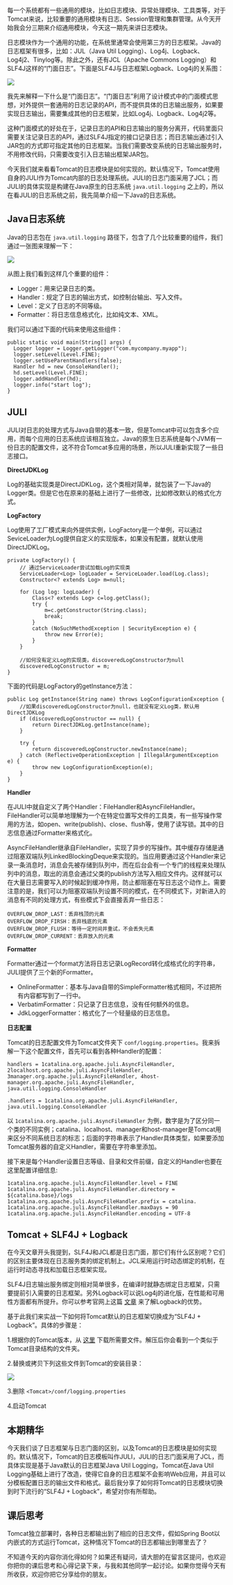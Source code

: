 每一个系统都有一些通用的模块，比如日志模块、异常处理模块、工具类等，对于Tomcat来说，比较重要的通用模块有日志、Session管理和集群管理。从今天开始我会分三期来介绍通用模块，今天这一期先来讲日志模块。

日志模块作为一个通用的功能，在系统里通常会使用第三方的日志框架。Java的日志框架有很多，比如：JUL（Java Util Logging）、Log4j、Logback、Log4j2、Tinylog等。除此之外，还有JCL（Apache Commons Logging）和SLF4J这样的“门面日志”。下面是SLF4J与日志框架Logback、Log4j的关系图：

![](https://static001.geekbang.org/resource/image/a2/2b/a263790cd53456273d50ab754063a72b.png?wh=961*472)

我先来解释一下什么是“门面日志”。“门面日志”利用了设计模式中的门面模式思想，对外提供一套通用的日志记录的API，而不提供具体的日志输出服务，如果要实现日志输出，需要集成其他的日志框架，比如Log4j、Logback、Log4j2等。

这种门面模式的好处在于，记录日志的API和日志输出的服务分离开，代码里面只需要关注记录日志的API，通过SLF4J指定的接口记录日志；而日志输出通过引入JAR包的方式即可指定其他的日志框架。当我们需要改变系统的日志输出服务时，不用修改代码，只需要改变引入日志输出框架JAR包。

今天我们就来看看Tomcat的日志模块是如何实现的。默认情况下，Tomcat使用自身的JULI作为Tomcat内部的日志处理系统。JULI的日志门面采用了JCL；而JULI的具体实现是构建在Java原生的日志系统 `java.util.logging` 之上的，所以在看JULI的日志系统之前，我先简单介绍一下Java的日志系统。

## Java日志系统

Java的日志包在 `java.util.logging` 路径下，包含了几个比较重要的组件，我们通过一张图来理解一下：

![](https://static001.geekbang.org/resource/image/5a/1d/5aae1574eb4e0c33da06484011bb121d.png?wh=737*437)

从图上我们看到这样几个重要的组件：

- Logger：用来记录日志的类。
- Handler：规定了日志的输出方式，如控制台输出、写入文件。
- Level：定义了日志的不同等级。
- Formatter：将日志信息格式化，比如纯文本、XML。

我们可以通过下面的代码来使用这些组件：

```
public static void main(String[] args) {
  Logger logger = Logger.getLogger("com.mycompany.myapp");
  logger.setLevel(Level.FINE);
  logger.setUseParentHandlers(false);
  Handler hd = new ConsoleHandler();
  hd.setLevel(Level.FINE);
  logger.addHandler(hd);
  logger.info("start log");
}

```

## JULI

JULI对日志的处理方式与Java自带的基本一致，但是Tomcat中可以包含多个应用，而每个应用的日志系统应该相互独立。Java的原生日志系统是每个JVM有一份日志的配置文件，这不符合Tomcat多应用的场景，所以JULI重新实现了一些日志接口。

**DirectJDKLog**

Log的基础实现类是DirectJDKLog，这个类相对简单，就包装了一下Java的Logger类。但是它也在原来的基础上进行了一些修改，比如修改默认的格式化方式。

**LogFactory**

Log使用了工厂模式来向外提供实例，LogFactory是一个单例，可以通过SeviceLoader为Log提供自定义的实现版本，如果没有配置，就默认使用DirectJDKLog。

```
private LogFactory() {
    // 通过ServiceLoader尝试加载Log的实现类
    ServiceLoader<Log> logLoader = ServiceLoader.load(Log.class);
    Constructor<? extends Log> m=null;

    for (Log log: logLoader) {
        Class<? extends Log> c=log.getClass();
        try {
            m=c.getConstructor(String.class);
            break;
        }
        catch (NoSuchMethodException | SecurityException e) {
            throw new Error(e);
        }
    }

    //如何没有定义Log的实现类，discoveredLogConstructor为null
    discoveredLogConstructor = m;
}

```

下面的代码是LogFactory的getInstance方法：

```
public Log getInstance(String name) throws LogConfigurationException {
    //如果discoveredLogConstructor为null，也就没有定义Log类，默认用DirectJDKLog
    if (discoveredLogConstructor == null) {
        return DirectJDKLog.getInstance(name);
    }

    try {
        return discoveredLogConstructor.newInstance(name);
    } catch (ReflectiveOperationException | IllegalArgumentException e) {
        throw new LogConfigurationException(e);
    }
}

```

**Handler**

在JULI中就自定义了两个Handler：FileHandler和AsyncFileHandler。FileHandler可以简单地理解为一个在特定位置写文件的工具类，有一些写操作常用的方法，如open、write(publish)、close、flush等，使用了读写锁。其中的日志信息通过Formatter来格式化。

AsyncFileHandler继承自FileHandler，实现了异步的写操作。其中缓存存储是通过阻塞双端队列LinkedBlockingDeque来实现的。当应用要通过这个Handler来记录一条消息时，消息会先被存储到队列中，而在后台会有一个专门的线程来处理队列中的消息，取出的消息会通过父类的publish方法写入相应文件内。这样就可以在大量日志需要写入的时候起到缓冲作用，防止都阻塞在写日志这个动作上。需要注意的是，我们可以为阻塞双端队列设置不同的模式，在不同模式下，对新进入的消息有不同的处理方式，有些模式下会直接丢弃一些日志：

```
OVERFLOW_DROP_LAST：丢弃栈顶的元素
OVERFLOW_DROP_FIRSH：丢弃栈底的元素
OVERFLOW_DROP_FLUSH：等待一定时间并重试，不会丢失元素
OVERFLOW_DROP_CURRENT：丢弃放入的元素

```

**Formatter**

Formatter通过一个format方法将日志记录LogRecord转化成格式化的字符串，JULI提供了三个新的Formatter。

- OnlineFormatter：基本与Java自带的SimpleFormatter格式相同，不过把所有内容都写到了一行中。
- VerbatimFormatter：只记录了日志信息，没有任何额外的信息。
- JdkLoggerFormatter：格式化了一个轻量级的日志信息。

**日志配置**

Tomcat的日志配置文件为Tomcat文件夹下 `conf/logging.properties`。我来拆解一下这个配置文件，首先可以看到各种Handler的配置：

```
handlers = 1catalina.org.apache.juli.AsyncFileHandler, 2localhost.org.apache.juli.AsyncFileHandler, 3manager.org.apache.juli.AsyncFileHandler, 4host-manager.org.apache.juli.AsyncFileHandler, java.util.logging.ConsoleHandler

.handlers = 1catalina.org.apache.juli.AsyncFileHandler, java.util.logging.ConsoleHandler

```

以 `1catalina.org.apache.juli.AsyncFileHandler` 为例，数字是为了区分同一个类的不同实例；catalina、localhost、manager和host-manager是Tomcat用来区分不同系统日志的标志；后面的字符串表示了Handler具体类型，如果要添加Tomcat服务器的自定义Handler，需要在字符串里添加。

接下来是每个Handler设置日志等级、目录和文件前缀，自定义的Handler也要在这里配置详细信息:

```
1catalina.org.apache.juli.AsyncFileHandler.level = FINE
1catalina.org.apache.juli.AsyncFileHandler.directory = ${catalina.base}/logs
1catalina.org.apache.juli.AsyncFileHandler.prefix = catalina.
1catalina.org.apache.juli.AsyncFileHandler.maxDays = 90
1catalina.org.apache.juli.AsyncFileHandler.encoding = UTF-8

```

## Tomcat + SLF4J + Logback

在今天文章开头我提到，SLF4J和JCL都是日志门面，那它们有什么区别呢？它们的区别主要体现在日志服务类的绑定机制上。JCL采用运行时动态绑定的机制，在运行时动态寻找和加载日志框架实现。

SLF4J日志输出服务绑定则相对简单很多，在编译时就静态绑定日志框架，只需要提前引入需要的日志框架。另外Logback可以说Log4j的进化版，在性能和可用性方面都有所提升。你可以参考官网上这篇 [文章](https://logback.qos.ch/reasonsToSwitch.html) 来了解Logback的优势。

基于此我们来实战一下如何将Tomcat默认的日志框架切换成为“SLF4J + Logback”。具体的步骤是：

1.根据你的Tomcat版本，从 [这里](https://github.com/tomcat-slf4j-logback/tomcat-slf4j-logback/releases) 下载所需要文件。解压后你会看到一个类似于Tomcat目录结构的文件夹。

2.替换或拷贝下列这些文件到Tomcat的安装目录：

![](https://static001.geekbang.org/resource/image/09/17/09c024a49b055a86c961ea4a3beb6717.jpg?wh=1130*422)

3.删除 `<Tomcat>/conf/logging.properties`

4.启动Tomcat

## 本期精华

今天我们谈了日志框架与日志门面的区别，以及Tomcat的日志模块是如何实现的。默认情况下，Tomcat的日志模板叫作JULI，JULI的日志门面采用了JCL，而具体实现是基于Java默认的日志框架Java Util Logging，Tomcat在Java Util Logging基础上进行了改造，使得它自身的日志框架不会影响Web应用，并且可以分模板配置日志的输出文件和格式。最后我分享了如何将Tomcat的日志模块切换到时下流行的“SLF4J + Logback”，希望对你有所帮助。

## 课后思考

Tomcat独立部署时，各种日志都输出到了相应的日志文件，假如Spring Boot以内嵌式的方式运行Tomcat，这种情况下Tomcat的日志都输出到哪里去了？

不知道今天的内容你消化得如何？如果还有疑问，请大胆的在留言区提问，也欢迎你把你的课后思考和心得记录下来，与我和其他同学一起讨论。如果你觉得今天有所收获，欢迎你把它分享给你的朋友。